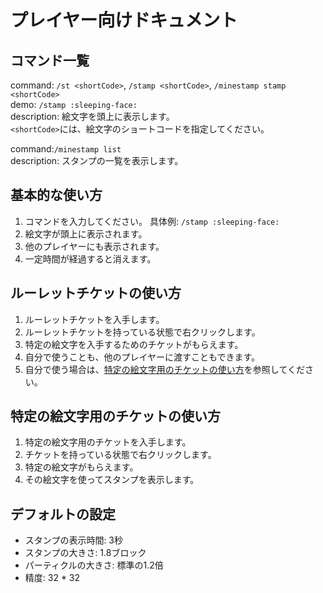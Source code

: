 # プレイヤー向けドキュメント

## コマンド一覧
command: `/st <shortCode>`, `/stamp <shortCode>`, `/minestamp stamp <shortCode>`<br>
demo: `/stamp :sleeping-face:`<br>
description: 絵文字を頭上に表示します。<br>
`<shortCode>`には、絵文字のショートコードを指定してください。<br>

command:`/minestamp list`<br>
description: スタンプの一覧を表示します。<br>

## 基本的な使い方
1. コマンドを入力してください。 具体例: `/stamp :sleeping-face:`
2. 絵文字が頭上に表示されます。
3. 他のプレイヤーにも表示されます。
4. 一定時間が経過すると消えます。

## ルーレットチケットの使い方
1. ルーレットチケットを入手します。
2. ルーレットチケットを持っている状態で右クリックします。
3. 特定の絵文字を入手するためのチケットがもらえます。
4. 自分で使うことも、他のプレイヤーに渡すこともできます。
5. 自分で使う場合は、[特定の絵文字用のチケットの使い方](#_5)を参照してください。

## 特定の絵文字用のチケットの使い方
1. 特定の絵文字用のチケットを入手します。
2. チケットを持っている状態で右クリックします。
3. 特定の絵文字がもらえます。
4. その絵文字を使ってスタンプを表示します。

## デフォルトの設定
- スタンプの表示時間: 3秒
- スタンプの大きさ: 1.8ブロック
- パーティクルの大きさ: 標準の1.2倍
- 精度: 32 * 32


